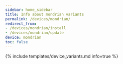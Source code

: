 ```yaml
---
sidebar: home_sidebar
title: Info about mondrian variants
permalink: /devices/mondrian/
redirect_from:
- /devices/mondrian/install
- /devices/mondrian/update
device: mondrian
toc: false
---
```

{% include templates/device_variants.md info=true %}
